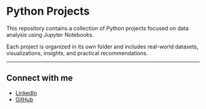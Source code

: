 # Python Projects

This repository contains a collection of Python projects focused on data analysis using Jupyter Notebooks.

Each project is organized in its own folder and includes real-world datasets, visualizations, insights, and practical recommendations.

---


##  Connect with me

- [LinkedIn](https://www.linkedin.com/in/ahmed-mamdouh-khaled-3145ab2ab)
- [GitHub](https://github.com/ahmedmamdouh29004)
